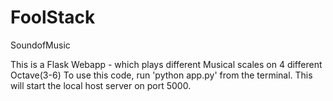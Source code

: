 # FoolStack
 
 SoundofMusic

 This is a Flask Webapp -  which plays different Musical scales on 4 different Octave(3-6)
 To use this code, run 'python app.py' from the terminal. This will start the local host server on port 5000.
